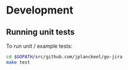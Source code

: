 # Development

## Running unit tests

To run unit / example tests:

```bash
cd $GOPATH/src/github.com/jplanckeel/go-jira
make test
```
